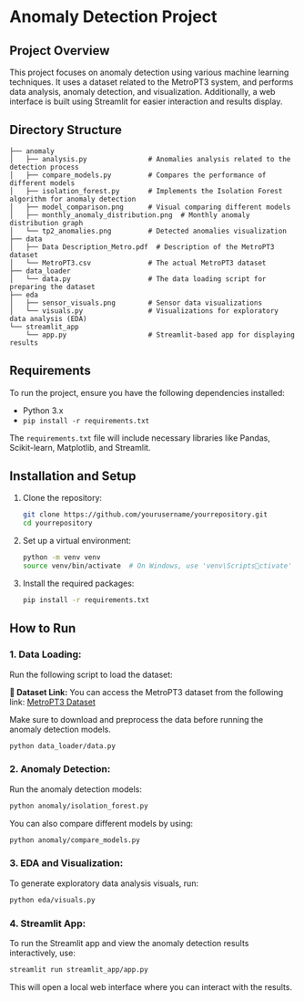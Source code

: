 
# Anomaly Detection Project

## Project Overview
This project focuses on anomaly detection using various machine learning techniques. It uses a dataset related to the MetroPT3 system, and performs data analysis, anomaly detection, and visualization. Additionally, a web interface is built using Streamlit for easier interaction and results display.

## Directory Structure
```
├── anomaly
│   ├── analysis.py               # Anomalies analysis related to the detection process
│   ├── compare_models.py         # Compares the performance of different models
│   ├── isolation_forest.py       # Implements the Isolation Forest algorithm for anomaly detection
│   ├── model_comparison.png      # Visual comparing different models
│   ├── monthly_anomaly_distribution.png  # Monthly anomaly distribution graph
│   └── tp2_anomalies.png         # Detected anomalies visualization
├── data
│   ├── Data Description_Metro.pdf  # Description of the MetroPT3 dataset
│   └── MetroPT3.csv              # The actual MetroPT3 dataset
├── data_loader
│   └── data.py                   # The data loading script for preparing the dataset
├── eda
│   ├── sensor_visuals.png        # Sensor data visualizations
│   └── visuals.py                # Visualizations for exploratory data analysis (EDA)
└── streamlit_app
    └── app.py                    # Streamlit-based app for displaying results
```

## Requirements
To run the project, ensure you have the following dependencies installed:

- Python 3.x
- `pip install -r requirements.txt`

The `requirements.txt` file will include necessary libraries like Pandas, Scikit-learn, Matplotlib, and Streamlit.

## Installation and Setup

1. Clone the repository:
   ```bash
   git clone https://github.com/yourusername/yourrepository.git
   cd yourrepository
   ```

2. Set up a virtual environment:
   ```bash
   python -m venv venv
   source venv/bin/activate  # On Windows, use 'venv\Scriptsctivate'
   ```

3. Install the required packages:
   ```bash
   pip install -r requirements.txt
   ```

## How to Run

### 1. Data Loading:
Run the following script to load the dataset:

**📂 Dataset Link:**
You can access the MetroPT3 dataset from the following link:
[MetroPT3 Dataset](https://archive.ics.uci.edu/dataset/791/metropt%2B3%2Bdataset)

Make sure to download and preprocess the data before running the anomaly detection models.
```bash
python data_loader/data.py
```

### 2. Anomaly Detection:
Run the anomaly detection models:

```bash
python anomaly/isolation_forest.py
```

You can also compare different models by using:

```bash
python anomaly/compare_models.py
```

### 3. EDA and Visualization:
To generate exploratory data analysis visuals, run:

```bash
python eda/visuals.py
```

### 4. Streamlit App:
To run the Streamlit app and view the anomaly detection results interactively, use:

```bash
streamlit run streamlit_app/app.py
```

This will open a local web interface where you can interact with the results.


